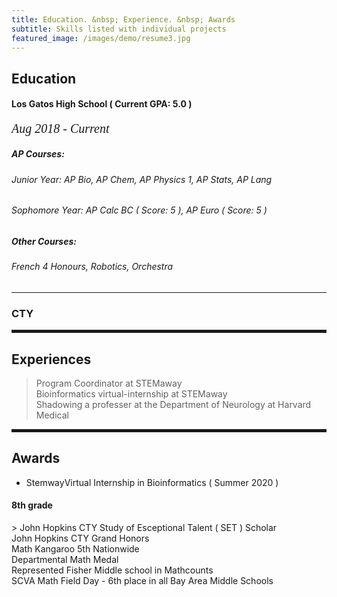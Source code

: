 ```yaml
---
title: Education. &nbsp; Experience. &nbsp; Awards
subtitle: Skills listed with individual projects
featured_image: /images/demo/resume3.jpg
---
```

        
 <h2><span>Education</span></h2>

 <h4>Los Gatos High School ( Current GPA: 5.0 )</h4>
  <p style="font-family:verdana; font-size:20px"><em class="date">Aug 2018 - Current</em></p>

<h5>AP Courses:</h5>
<h6>Junior Year: AP Bio, AP Chem, AP Physics 1, AP Stats, AP Lang</h6>
<h6>Sophomore Year: AP Calc BC ( Score: 5 ), AP Euro ( Score: 5 ) </h6>

<h5>Other Courses:</h5>
<h6>French 4 Honours, Robotics, Orchestra </h6>

<hr>
               
<h3>CTY</h3>

<hr style="height:5px;color:black">

<h2>Experiences</h2>

> Program Coordinator at STEMaway <br> Bioinformatics virtual-internship at STEMaway <br> Shadowing a professer at the Department of Neurology at Harvard Medical

<hr style="height:5px;color:black">

<h2>Awards</h2>

* StemwayVirtual Internship in Bioinformatics ( Summer 2020 )

<h4> 8th grade </h4>
> John Hopkins CTY Study of Esceptional Talent ( SET ) Scholar <br> John Hopkins CTY Grand Honors <br> Math Kangaroo 5th Nationwide 
<br> Departmental Math Medal <br> Represented Fisher Middle school in Mathcounts <br> SCVA Math Field Day - 6th place in all Bay Area Middle Schools 
